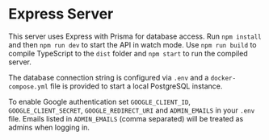 # Express Server

This server uses Express with Prisma for database access. Run `npm install` and then `npm run dev` to start the API in watch mode. Use `npm run build` to compile TypeScript to the `dist` folder and `npm start` to run the compiled server.

The database connection string is configured via `.env` and a `docker-compose.yml` file is provided to start a local PostgreSQL instance.

To enable Google authentication set `GOOGLE_CLIENT_ID`, `GOOGLE_CLIENT_SECRET`, `GOOGLE_REDIRECT_URI` and `ADMIN_EMAILS` in your `.env` file. Emails listed in `ADMIN_EMAILS` (comma separated) will be treated as admins when logging in.
